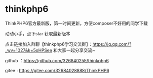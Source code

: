 # thinkphp6

ThinkPHP6官方最新版，第一时间更新，方便composer不好用的同学下载

动动小手，点下star 获取最新版本

点击链接加入群聊【thinkphp6学习交流群】：https://jq.qq.com/?_wv=1027&k=5oHPSee  和大家一起分享交流~

github ：https://github.com/326840255/thinkphp6

gitee  : https://gitee.com/32684028888/ThinkPHP6

